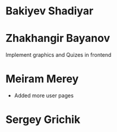 # Bakiyev Shadiyar

# Zhakhangir Bayanov
Implement graphics and Quizes in frontend	
# Meiram Merey
* Added more user pages

# Sergey Grichik 
